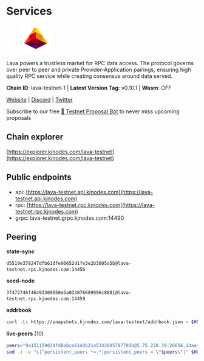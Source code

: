 # Services

<figure><img src="https://raw.githubusercontent.com/kj89/cosmos-images/main/logos/lava.png" alt=""><figcaption></figcaption></figure>

Lava powers a trustless market for RPC data access. The protocol  governs over peer to peer and private Provider-Application pairings,  ensuring high quality RPC service while creating consensus around data served.

**Chain ID**: lava-testnet-1 | **Latest Version Tag**: v0.10.1 | **Wasm**: OFF

[Website](https://lavanet.xyz) | [Discord](https://discord.com/invite/Tbk5NxTCdA) | [Twitter](https://twitter.com/lavanetxyz)



Subscribe to our free [🤖 Testnet Proposal Bot](https://t.me/kjnodes_testnet_proposal_bot) to never miss upcoming proposals


## Chain explorer
[https://explorer.kjnodes.com/lava-testnet](https://explorer.kjnodes.com/lava-testnet)

## Public endpoints

* api: [https://lava-testnet.api.kjnodes.com](https://lava-testnet.api.kjnodes.com)
* rpc: [https://lava-testnet.rpc.kjnodes.com](https://lava-testnet.rpc.kjnodes.com)
* grpc: lava-testnet.grpc.kjnodes.com:14490

## Peering

**state-sync**

```text
d5519e378247dfb61dfe90652d1fe3e2b3005a5b@lava-testnet.rpc.kjnodes.com:14456
```

**seed-node**

```text
3f472746f46493309650e5a033076689996c8881@lava-testnet.rpc.kjnodes.com:14459
```

**addrbook**
```bash
curl -Ls https://snapshots.kjnodes.com/lava-testnet/addrbook.json > $HOME/.lava/config/addrbook.json
```

**live-peers** (10)
```bash
peers="9a151159039fd8abce61ddb21e5342605787792b@5.75.228.39:26656,14ae45e7f2ff7491cfa686a8fcac7cc095bc38ff@213.239.217.52:39656,ba78f0ac713d5e7a0274ef593674dae337aabbee@176.103.222.18:26656,d5519e378247dfb61dfe90652d1fe3e2b3005a5b@65.109.68.190:14456,64df498c92b9ccaf78012229d399aa34a014f087@65.109.122.105:56659,13a9209a4d08803a3becac57de8eb02dd51f8f41@65.109.23.114:19956,ed780f77754e8c4657b145144f0f95225d43bb03@65.108.224.156:27656,230648adf4aa55029c72ec5d7bc1be59529acf34@37.120.171.159:26656,d8e81881ced029758f9623179a3c1ecf72aece2e@195.74.86.49:26656,1f704611e8aa4a53504fac1b80eb55c876dae8bd@65.108.13.154:30656"
sed -i -e "s|^persistent_peers *=.*|persistent_peers = \"$peers\"|" $HOME/.lava/config/config.toml
```
